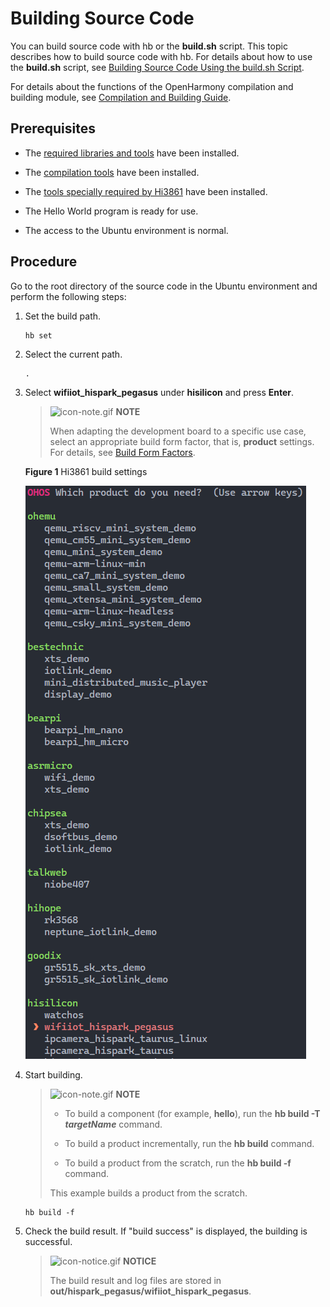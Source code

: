 # Building Source Code


You can build source code with hb or the **build.sh** script. This topic describes how to build source code with hb. For details about how to use the **build.sh** script, see [Building Source Code Using the build.sh Script](quickstart-pkg-common-build.md).


For details about the functions of the OpenHarmony compilation and building module, see [Compilation and Building Guide](../subsystems/subsys-build-all.md).


## Prerequisites

- The [required libraries and tools](quickstart-pkg-install_package.md) have been installed.

- The [compilation tools](quickstart-pkg-install_tool.md) have been installed.

- The [tools specially required by Hi3861](quickstart-pkg-3861-tool.md) have been installed.

- The Hello World program is ready for use.

- The access to the Ubuntu environment is normal.


## Procedure

Go to the root directory of the source code in the Ubuntu environment and perform the following steps:

1. Set the build path.
   
   ```
   hb set
   ```

2. Select the current path.
   
   ```
   .
   ```

3. Select **wifiiot_hispark_pegasus** under **hisilicon** and press **Enter**.
   > ![icon-note.gif](public_sys-resources/icon-note.gif) **NOTE**
   >
   > When adapting the development board to a specific use case, select an appropriate build form factor, that is, **product** settings. For details, see [Build Form Factors](quickstart-appendix-compiledform.md).

   **Figure 1** Hi3861 build settings 

   ![quickstart-lite-3861-build](figures/quickstart-lite-3861-build.png)

4. Start building.
   > ![icon-note.gif](public_sys-resources/icon-note.gif) **NOTE**
   > - To build a component (for example, **hello**), run the **hb build -T *targetName*** command.
   > 
   > - To build a product incrementally, run the **hb build** command.
   > 
   > - To build a product from the scratch, run the **hb build -f** command.
   > 
   > This example builds a product from the scratch.

   
   ```
   hb build -f
   ```

5. Check the build result. If "build success" is displayed, the building is successful.
   > ![icon-notice.gif](public_sys-resources/icon-notice.gif) **NOTICE**
   >
   > The build result and log files are stored in **out/hispark_pegasus/wifiiot_hispark_pegasus**.

